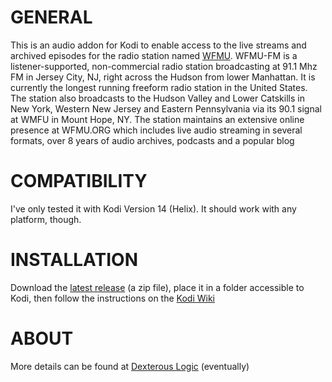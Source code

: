 # GENERAL

This is an audio addon for Kodi to enable access to the live streams and archived episodes for the radio station named [WFMU](http://wfmu.org). WFMU-FM is a listener-supported, non-commercial radio station broadcasting at 91.1 Mhz FM in Jersey City, NJ, right across the Hudson from lower Manhattan. It is currently the longest running freeform radio station in the United States. The station also broadcasts to the Hudson Valley and Lower Catskills in New York, Western New Jersey and Eastern Pennsylvania via its 90.1 signal at WMFU in Mount Hope, NY. The station maintains an extensive online presence at WFMU.ORG which includes live audio streaming in several formats, over 8 years of audio archives, podcasts and a popular blog

# COMPATIBILITY

I've only tested it with Kodi Version 14 (Helix). It should work with any platform, though.

# INSTALLATION

Download the [latest release](https://github.com/dexterouslogic/plugin.audio.wfmu/releases/download/v1.0.0/plugin.audio.wfmu-1.0.0.zip) (a zip file), place it in a folder accessible to Kodi, then follow the instructions on the [Kodi Wiki](http://kodi.wiki/view/HOW-TO:Install_add-ons_from_zip_files)

# ABOUT

More details can be found at [Dexterous Logic](http://dexterouslogic.com) (eventually)
